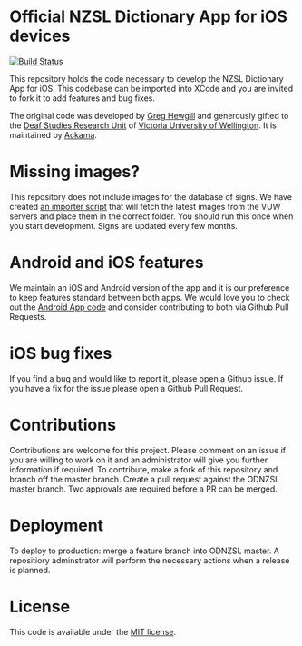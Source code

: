 # Official NZSL Dictionary App for iOS devices

[![Build Status](https://travis-ci.org/ODNZSL/nzsl-dictionary-ios.svg?branch=master)](https://travis-ci.org/ODNZSL/nzsl-dictionary-ios)

This repository holds the code necessary to develop the NZSL Dictionary App for iOS. This codebase can be imported into XCode and you are invited to fork it to add features and bug fixes.

The original code was developed by [Greg Hewgill](http://hewgill.com/) and generously gifted to the [Deaf Studies Research Unit](http://www.victoria.ac.nz/lals/centres-and-institutes/dsru) of [Victoria University of Wellington](http://www.victoria.ac.nz/). It is maintained by [Ackama](http://www.ackama.com/). 

# Missing images?

This repository does not include images for the database of signs. We have created [an importer script](https://github.com/ODNZSL/nzsl-dictionary-scripts) that will fetch the latest images from the VUW servers and place them in the correct folder. You should run this once when you start development. Signs are updated every few months.

# Android and iOS features

We maintain an iOS and Android version of the app and it is our preference to keep features standard between both apps. We would love you to check out the [Android App code](https://github.com/ODNZSL/nzsl-dictionary-android) and consider contributing to both via Github Pull Requests.

# iOS bug fixes

If you find a bug and would like to report it, please open a Github issue. If you have a fix for the issue please open a Github Pull Request.

# Contributions

Contributions are welcome for this project. Please comment on an issue if you are willing to work on it and an administrator will give you further information if required. 
To contribute, make a fork of this repository and branch off the master branch.
Create a pull request against the ODNZSL master branch.
Two approvals are required before a PR can be merged.

# Deployment

To deploy to production: merge a feature branch into ODNZSL master.
A repositiory adminstrator will perform the necessary actions when a release is planned.

# License

This code is available under the [MIT license](https://github.com/ODNZSL/nzsl-dictionary-ios/blob/master/LICENSE.txt).
